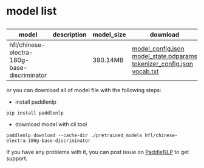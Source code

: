 #  model list

##  

| model  | description | model_size  | download         |
| --- | --- | --- | --- |
|hfl/chinese-electra-180g-base-discriminator|  | 390.14MB | [model_config.json](https://bj.bcebos.com/paddlenlp/models/community/hfl/chinese-electra-180g-base-discriminator/model_config.json)<br>[model_state.pdparams](https://bj.bcebos.com/paddlenlp/models/community/hfl/chinese-electra-180g-base-discriminator/model_state.pdparams)<br>[tokenizer_config.json](https://bj.bcebos.com/paddlenlp/models/community/hfl/chinese-electra-180g-base-discriminator/tokenizer_config.json)<br>[vocab.txt](https://bj.bcebos.com/paddlenlp/models/community/hfl/chinese-electra-180g-base-discriminator/vocab.txt) |

or you can download all of model file with the following steps:

* install paddlenlp

```shell
pip install paddlenlp
```

* download model with cli tool

```shell
paddlenlp download --cache-dir ./pretrained_models hfl/chinese-electra-180g-base-discriminator
```

If you have any problems with it, you can post issue on [PaddleNLP](https://github.com/PaddlePaddle/PaddleNLP) to get support.

